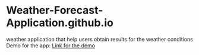 # Weather-Forecast-Application.github.io
 weather application that help users obtain results for the weather conditions
 Demo for the app: <a href="https://www.youtube.com/watch?v=3bfE7RqXW1g">Link for the demo</a>
